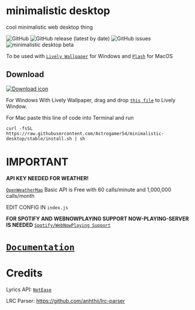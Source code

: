 
# minimalistic desktop

cool minimalistic web desktop thing

![GitHub](https://img.shields.io/github/license/Astrogamer54/minimalistic-desktop)
![GitHub release (latest by date)](https://img.shields.io/github/v/release/Astrogamer54/minimalistic-desktop)
![GitHub issues](https://img.shields.io/github/issues-raw/Astrogamer54/minimalistic-desktop)
![minimalistic desktop beta](https://user-images.githubusercontent.com/78519393/210684522-f8c8d1fe-a0e0-416f-a84d-987241c2f572.gif)

To be used with [`Lively Wallpaper`](https://rocksdanister.github.io/lively/) for Windows and [`Plash`](https://github.com/sindresorhus/Plash) for MacOS

## Download

[![Download icon](https://img.shields.io/badge/dynamic/json?color=brightgreen&label=Download&query=$.tag_name&url=https://api.github.com/repos/Astrogamer54/minimalistic-desktop/releases/latest&style=for-the-badge)](https://github.com/Astrogamer54/minimalistic-desktop/releases/latest)

For Windows With Lively Wallpaper, drag and drop [`this file`](https://github.com/Astrogamer54/minimalistic-desktop/releases/download/v1.2.1/minimalistic-desktop-lively.zip) to Lively Window.

For Mac paste this line of code into Terminal and run

```curl -fsSL https://raw.githubusercontent.com/Astrogamer54/minimalistic-desktop/stable/install.sh | sh```

# IMPORTANT

**API KEY NEEDED FOR WEATHER!**

[`OpenWeatherMap`](https://openweathermap.org/price)
Basic API is Free with 60 calls/minute  and 1,000,000 calls/month

EDIT CONFIG IN `index.js`

**FOR SPOTIFY AND WEBNOWPLAYING SUPPORT NOW-PLAYING-SERVER IS NEEDED**
[`Spotify/WebNowPlaying Support`](https://github.com/Astrogamer54/now-playing-server)

# [`Documentation`](https://github.com/Astrogamer54/minimalistic-desktop/wiki/Minimalistic-Desktop-Wiki)

# Credits

Lyrics API: [`NetEase`](https://music.xianqiao.wang/neteaseapiv2)

LRC Parser: <https://github.com/anhthii/lrc-parser>
